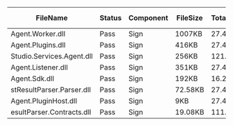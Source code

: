 ﻿ | FileName                  | Status | Component | FileSize | TotalTime(sec) | Upload(sec) | Submit(sec) | SignWait(sec) | Retry Count | 
 |---------------------------|--------|-----------|----------|----------------|-------------|-------------|---------------|-------------|
 | Agent.Worker.dll          | Pass   | Sign      | 1007KB   | 27.42          | 1.64        | 0.43        | 24.59         | 0           | 
 | Agent.Plugins.dll         | Pass   | Sign      | 416KB    | 27.42          | 0.73        | 0.64        | 24.59         | 0           | 
 | Studio.Services.Agent.dll | Pass   | Sign      | 256KB    | 121.5          | 0.7         | 0.78        | 118.66        | 0           | 
 | Agent.Listener.dll        | Pass   | Sign      | 351KB    | 27.42          | 0.72        | 0.6         | 24.59         | 0           | 
 | Agent.Sdk.dll             | Pass   | Sign      | 192KB    | 16.22          | 0.71        | 0.85        | 13.38         | 0           | 
 | stResultParser.Parser.dll | Pass   | Sign      | 72.58KB  | 27.42          | 0.65        | 0.61        | 24.59         | 0           | 
 | Agent.PluginHost.dll      | Pass   | Sign      | 9KB      | 27.42          | 0.62        | 1.12        | 24.59         | 0           | 
 | esultParser.Contracts.dll | Pass   | Sign      | 19.08KB  | 111.17         | 0.62        | 0.65        | 108.34        | 0           | 
